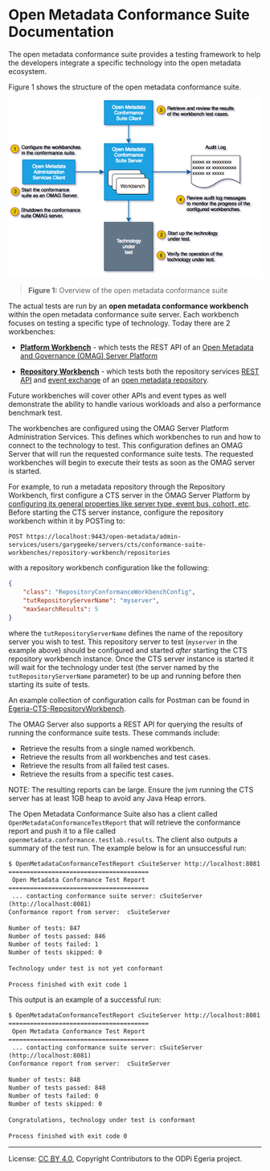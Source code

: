 <!-- SPDX-License-Identifier: CC-BY-4.0 -->
<!-- Copyright Contributors to the ODPi Egeria project. -->

  
# Open Metadata Conformance Suite Documentation

The open metadata conformance suite provides a testing framework to help the developers
integrate a specific technology into the open metadata ecosystem.

Figure 1 shows the structure of the open metadata conformance suite.

![Figure 1](conformance-suite-oveview.png)
> **Figure 1:** Overview of the open metadata conformance suite

The actual tests are run by an **open metadata conformance workbench** within the open metadata conformance suite server.
Each workbench focuses on testing a specific type of technology.
Today there are 2 workbenches:
* **[Platform Workbench](platform-workbench)** - which tests the REST API of an
[Open Metadata and Governance (OMAG) Server Platform](../../open-metadata-implementation/admin-services/docs/concepts/omag-server-platform.md)

* **[Repository Workbench](repository-workbench)** - which tests both the repository services 
[REST API](../../open-metadata-implementation/repository-services/docs/component-descriptions/omrs-rest-services.md)
and [event exchange](../../open-metadata-implementation/repository-services/docs/event-descriptions)
of an [open metadata repository](../../open-metadata-implementation/repository-services/docs/open-metadata-repository.md).

Future workbenches will cover other APIs and event types as well
demonstrate the ability to handle various workloads and also
a performance benchmark test.

The workbenches are configured using the OMAG Server Platform Administration Services.
This defines which workbenches to run and how to connect to the technology to test.
This configuration defines an OMAG Server that will run the requested conformance suite tests.
The requested workbenches will begin to execute their tests as soon as the OMAG server is started.

For example, to run a metadata repository through the Repository Workbench, first configure a CTS
server in the OMAG Server Platform by [configuring its general properties like server type, event bus, cohort,
etc](../../open-metadata-implementation/admin-services/docs/user/README.md).  Before starting the CTS server instance,
configure the repository workbench within it by POSTing to:

```
POST https://localhost:9443/open-metadata/admin-services/users/garygeeke/servers/cts/conformance-suite-workbenches/repository-workbench/repositories
```

with a repository workbench configuration like the following:

```json
{
	"class": "RepositoryConformanceWorkbenchConfig",
	"tutRepositoryServerName": "myserver",
	"maxSearchResults": 5
}
```

where the `tutRepositoryServerName` defines the name of the repository server you wish to test.  This repository server
to test (`myserver` in the example above) should be configured and started _after_ starting the CTS repository
workbench instance.  Once the CTS server instance is started it will wait for the technology under test
(the server named by the `tutRepositoryServerName` parameter) to be up and running before then starting its suite of
tests.

An example collection of configuration calls for Postman can be found in
[Egeria-CTS-RepositoryWorkbench](../../open-metadata-resources/open-metadata-samples/postman-rest-samples/collection/Egeria-CTS-RepositoryWorkbench.postman_collection.json).

The OMAG Server also supports a REST API for querying the results of running
the conformance suite tests.  These commands include:

* Retrieve the results from a single named workbench.
* Retrieve the results from all workbenches and test cases.
* Retrieve the results from all failed test cases.
* Retrieve the results from a specific test cases.

NOTE: The resulting reports can be large. Ensure the jvm running the CTS server has at least 1GB heap to avoid any Java Heap errors. 

The Open Metadata Conformance Suite also has a 
client called `OpenMetadataConformanceTestReport` that will retrieve
the conformance report and push it to a file called `openmetadata.conformance.testlab.results`.
The client also outputs a summary of the test run.
The example below is for an unsuccessful run:

```
$ OpenMetadataConformanceTestReport cSuiteServer http://localhost:8081
=======================================
 Open Metadata Conformance Test Report 
=======================================
 ... contacting conformance suite server: cSuiteServer (http://localhost:8081)
Conformance report from server:  cSuiteServer

Number of tests: 847
Number of tests passed: 846
Number of tests failed: 1
Number of tests skipped: 0

Technology under test is not yet conformant

Process finished with exit code 1
```

This output is an example of a successful run:

```
$ OpenMetadataConformanceTestReport cSuiteServer http://localhost:8081
=======================================
 Open Metadata Conformance Test Report 
=======================================
 ... contacting conformance suite server: cSuiteServer (http://localhost:8081)
Conformance report from server:  cSuiteServer

Number of tests: 848
Number of tests passed: 848
Number of tests failed: 0
Number of tests skipped: 0

Congratulations, technology under test is conformant

Process finished with exit code 0
```

----
License: [CC BY 4.0](https://creativecommons.org/licenses/by/4.0/),
Copyright Contributors to the ODPi Egeria project.
